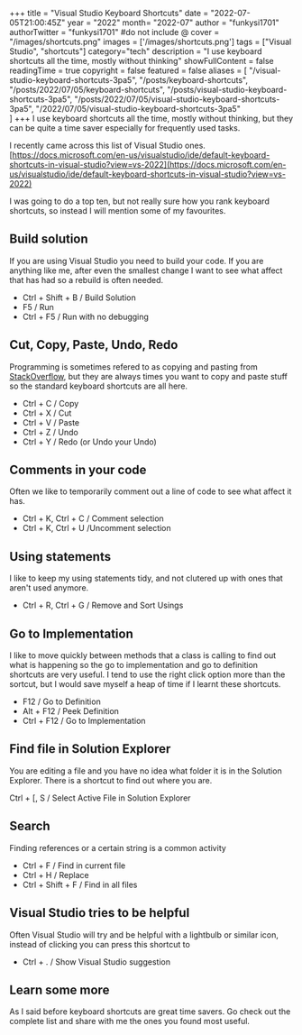 +++
title = "Visual Studio Keyboard Shortcuts"
date = "2022-07-05T21:00:45Z"
year = "2022"
month= "2022-07"
author = "funkysi1701"
authorTwitter = "funkysi1701" #do not include @
cover = "/images/shortcuts.png"
images = ['/images/shortcuts.png']
tags = ["Visual Studio", "shortcuts"]
category="tech"
description =  "I use keyboard shortcuts all the time, mostly without thinking"
showFullContent = false
readingTime = true
copyright = false
featured = false
aliases = [
    "/visual-studio-keyboard-shortcuts-3pa5",
    "/posts/keyboard-shortcuts",
    "/posts/2022/07/05/keyboard-shortcuts",
    "/posts/visual-studio-keyboard-shortcuts-3pa5",
    "/posts/2022/07/05/visual-studio-keyboard-shortcuts-3pa5",
    "/2022/07/05/visual-studio-keyboard-shortcuts-3pa5"    
]
+++
I use keyboard shortcuts all the time, mostly without thinking, but they can be quite a time saver especially for frequently used tasks.

I recently came across this list of Visual Studio ones. [https://docs.microsoft.com/en-us/visualstudio/ide/default-keyboard-shortcuts-in-visual-studio?view=vs-2022](https://docs.microsoft.com/en-us/visualstudio/ide/default-keyboard-shortcuts-in-visual-studio?view=vs-2022)

I was going to do a top ten, but not really sure how you rank keyboard shortcuts, so instead I will mention some of my favourites.

## Build solution

If you are using Visual Studio you need to build your code. If you are anything like me, after even the smallest change I want to see what affect that has had so a rebuild is often needed.

- Ctrl + Shift + B / Build Solution
- F5 / Run
- Ctrl + F5 / Run with no debugging

## Cut, Copy, Paste, Undo, Redo

Programming is sometimes refered to as copying and pasting from [StackOverflow](https://stackoverflow.com/), but they are always times you want to copy and paste stuff so the standard keyboard shortcuts are all here.

- Ctrl + C / Copy
- Ctrl + X / Cut
- Ctrl + V / Paste
- Ctrl + Z / Undo
- Ctrl + Y / Redo (or Undo your Undo)

## Comments in your code

Often we like to temporarily comment out a line of code to see what affect it has. 

- Ctrl + K, Ctrl + C / Comment selection
- Ctrl + K, Ctrl + U /Uncomment selection

## Using statements

I like to keep my using statements tidy, and not clutered up with ones that aren't used anymore.

- Ctrl + R, Ctrl + G / Remove and Sort Usings

## Go to Implementation

I like to move quickly between methods that a class is calling to find out what is happening so the go to implementation and go to definition shortcuts are very useful. I tend to use the right click option more than the sortcut, but I would save myself a heap of time if I learnt these shortcuts.

- F12 / Go to Definition
- Alt + F12 / Peek Definition
- Ctrl + F12 / Go to Implementation

## Find file in Solution Explorer

You are editing a file and you have no idea what folder it is in the Solution Explorer. There is a shortcut to find out where you are.

Ctrl + [, S / Select Active File in Solution Explorer

## Search

Finding references or a certain string is a common activity

- Ctrl + F / Find in current file
- Ctrl + H / Replace
- Ctrl + Shift + F / Find in all files

## Visual Studio tries to be helpful

Often Visual Studio will try and be helpful with a lightbulb or similar icon, instead of clicking you can press this shortcut to 

- Ctrl + . / Show Visual Studio suggestion

## Learn some more

As I said before keyboard shortcuts are great time savers. Go check out the complete list and share with me the ones you found most useful.